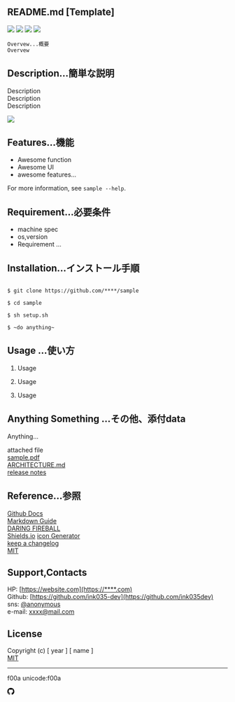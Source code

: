 ## README.md [Template]

<!-- shield.io -->
<img src="https://img.shields.io/badge/Sample-v0.1.0-red.svg?logo=atom&style=popout"> <img src="https://img.shields.io/badge/-Markdown-1e90ff.svg?logo=markdown&style=popout"> <img src="https://img.shields.io/badge/Git-Hub-ffffff.svg?logo=github&style=plastic"> <img src="https://img.shields.io/badge/Shields-IO-32e000.svg?logo=&style=plastic">


    Overvew...概要
    Overvew

## Description...簡単な説明
Description  
Description  
Description  

![ ](https://image-url.gif)  


## Features...機能

- Awesome function
- Awesome UI
- awesome features...

For more information, see `sample --help`.

## Requirement...必要条件

- machine spec
- os,version
- Requirement ...

## Installation...インストール手順

```

$ git clone https://github.com/****/sample
 
$ cd sample

$ sh setup.sh

$ ~do anything~

```

## Usage ...使い方

1. Usage

2. Usage

3. Usage  

## Anything Something ...その他、添付data

Anything...  

attached file  
[sample.pdf](docment.pdf)  
[ARCHITECTURE.md](ARCHITECTURE.md)  
[release notes](CHANGELOG.md)

## Reference…参照

[Github Docs](https://docs.github.com/ja/get-started/writing-on-github/getting-started-with-writing-and-formatting-on-github)  
[Markdown Guide](https://www.markdownguide.org/)  
[DARING FIREBALL](https://daringfireball.net/projects/markdown/)  
[Shields.io](https://shields.io/)
  [icon Generator](https://t8csp.csb.app/)   
[keep a changelog](https://keepachangelog.com/ja/1.1.0)  
[MIT](https://opensource.org/license/mit)  

## Support,Contacts

HP: [https://website.com](https://****.com)  
Github: [https://github.com/ink035-dev](https://github.com/ink035dev)  
sns: [@anonymous](https://****.com/****)  
e-mail: [xxxx@mail.com](xxxx@gmail.com)

## License

Copyright (c) [ year ] [ name ]  
[MIT]( )


---
f00a
unicode:f00a
<FileIcon size={24} />

<svg xmlns="http://www.w3.org/2000/svg" viewBox="0 0 16 16" width="16" height="16"><path d="M8 0c4.42 0 8 3.58 8 8a8.013 8.013 0 0 1-5.45 7.59c-.4.08-.55-.17-.55-.38 0-.27.01-1.13.01-2.2 0-.75-.25-1.23-.54-1.48 1.78-.2 3.65-.88 3.65-3.95 0-.88-.31-1.59-.82-2.15.08-.2.36-1.02-.08-2.12 0 0-.67-.22-2.2.82-.64-.18-1.32-.27-2-.27-.68 0-1.36.09-2 .27-1.53-1.03-2.2-.82-2.2-.82-.44 1.1-.16 1.92-.08 2.12-.51.56-.82 1.28-.82 2.15 0 3.06 1.86 3.75 3.64 3.95-.23.2-.44.55-.51 1.07-.46.21-1.61.55-2.33-.66-.15-.24-.6-.83-1.23-.82-.67.01-.27.38.01.53.34.19.73.9.82 1.13.16.45.68 1.31 2.69.94 0 .67.01 1.3.01 1.49 0 .21-.15.45-.55.38A7.995 7.995 0 0 1 0 8c0-4.42 3.58-8 8-8Z"></path></svg>


<!-- memo -->

